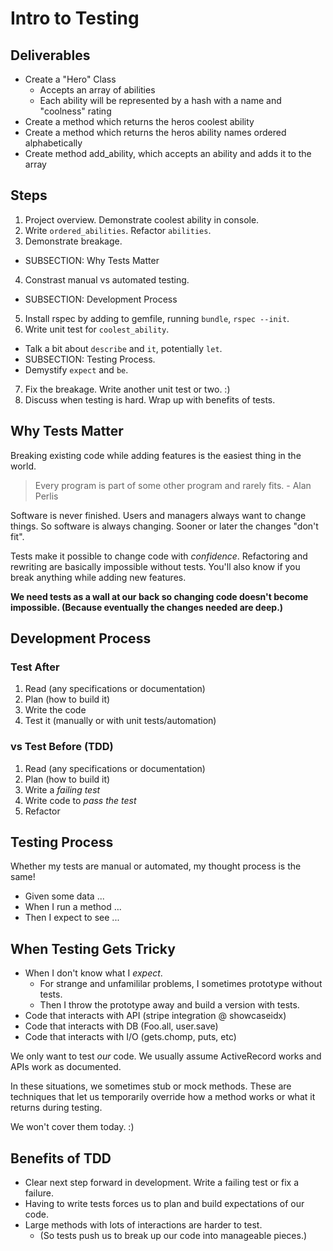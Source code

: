 # Intro to Testing

## Deliverables

* Create a "Hero" Class
  * Accepts an array of abilities
  * Each ability will be represented by a hash with a name and "coolness" rating
* Create a method which returns the heros coolest ability
* Create a method which returns the heros ability names ordered alphabetically
* Create method add_ability, which accepts an ability and adds it to the array




## Steps

1. Project overview. Demonstrate coolest ability in console.
2. Write `ordered_abilities`. Refactor `abilities`.
3. Demonstrate breakage.
  * SUBSECTION: Why Tests Matter
4. Constrast manual vs automated testing.
  * SUBSECTION: Development Process
5. Install rspec by adding to gemfile, running `bundle`, `rspec --init`.
6. Write unit test for `coolest_ability`.
  * Talk a bit about `describe` and `it`, potentially `let`.
  * SUBSECTION: Testing Process.
  * Demystify `expect` and `be`.
7. Fix the breakage. Write another unit test or two. :)
8. Discuss when testing is hard. Wrap up with benefits of tests.



## Why Tests Matter

Breaking existing code while adding features is the easiest thing in the world.

> Every program is part of some other program and rarely fits. - Alan Perlis

Software is never finished. Users and managers always want to change things.
So software is always changing. Sooner or later the changes "don't fit".

Tests make it possible to change code with _confidence_.
Refactoring and rewriting are basically impossible without tests.
You'll also know if you break anything while adding new features.

**We need tests as a wall at our back so changing code doesn't become impossible. (Because eventually the changes needed are deep.)**

## Development Process

### Test After

1. Read (any specifications or documentation)
2. Plan (how to build it)
3. Write the code
4. Test it (manually or with unit tests/automation)

### vs Test Before (TDD)

1. Read (any specifications or documentation)
2. Plan (how to build it)
3. Write a _failing test_
4. Write code to _pass the test_
5. Refactor

## Testing Process

Whether my tests are manual or automated, my thought process is the same!

* Given some data ...
* When I run a method ...
* Then I expect to see ...

## When Testing Gets Tricky

* When I don't know what I _expect_.
  * For strange and unfamililar problems, I sometimes prototype without tests.
  * Then I throw the prototype away and build a version with tests.
* Code that interacts with API (stripe integration @ showcaseidx)
* Code that interacts with DB  (Foo.all, user.save)
* Code that interacts with I/O (gets.chomp, puts, etc)

We only want to test _our_ code.
We usually assume ActiveRecord works and APIs work as documented.

In these situations, we sometimes stub or mock methods.
These are techniques that let us temporarily override
how a method works or what it returns during testing.

We won't cover them today. :)

## Benefits of TDD

* Clear next step forward in development. Write a failing test or fix a failure.
* Having to write tests forces us to plan and build expectations of our code.
* Large methods with lots of interactions are harder to test.
  * (So tests push us to break up our code into manageable pieces.)
